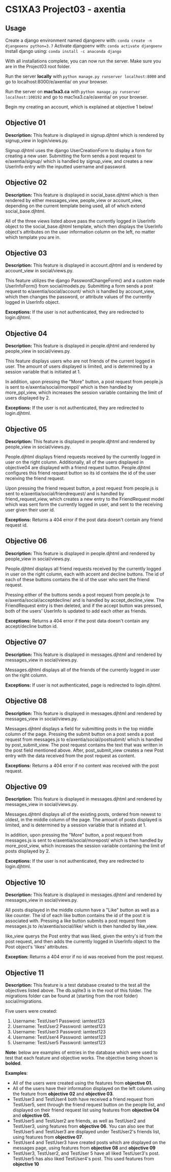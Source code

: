 # CS1XA3 Project03 - axentia

## Usage
Create a django environment named djangoenv with: `conda create -n djangeoenv python=3.7`
Activate djangoenv with: `conda activate djangoenv`
Install django using: `conda install -c anaconda django`

With all installations complete, you can now run the server. Make sure you are in the Project03 root folder.

Run the server **locally** with `python manage.py runserver localhost:8000` and go to localhost:8000/e/axentia/ on your browser.

Run the server on **mac1xa3.ca** with `python manage.py runserver localhost:100192` and go to mac1xa3.ca/e/axentia/ on your browser.

Begin my creating an account, which is explained at objective 1 below!

## Objective 01
**Description:** This feature is displayed in signup.djhtml which is rendered by signup_view in login/views.py.

Signup.djhtml uses the django UserCreationForm to display a form for creating a new user. Submitting the form sends a post request to e/axentia/signup/ which is handled by signup_view, and creates a new UserInfo entry with the inputted username and password. 

## Objective 02
**Description:** This feature is displayed in social_base.djhtml which is then rendered by either messages_view, people_view or account_view, depending on the current template being used, all of which extend social_base.djhtml.

All of the three views listed above pass the currently logged in UserInfo object to the social_base.djhtml template, which then displays the UserInfo object's attributes on the user information column on the left, no matter which template you are in.

## Objective 03
**Description:** This feature is displayed in account.djhtml and is rendered by account_view in social/views.py.

This feature utilizes the django PasswordChangeForm() and a custom made UserInfoForm() from social/models.py. Submitting a form sends a post request to e/axentia/social/account/ which is handled by account_view, which then changes the password, or attribute values of the currently logged in UserInfo object.

**Exceptions:** If the user is not authenticated, they are redirected to login.djhtml.

## Objective 04
**Description:** This feature is displayed in people.djhtml and rendered by people_view in social/views.py.

This feature displays users who are not friends of the current logged in user. The amount of users displayed is limited, and is determined by a session variable that is initiated at 1.

In addition, upon pressing the "More" button, a post request from people.js is sent to e/axentia/social/moreppl/ which is then handled by more_ppl_view, which increases the session variable containing the limit of users displayed by 2.

**Exceptions:** If the user is not authenticated, they are redirected to login.djhtml.

## Objective 05
**Description:** This feature is displayed in people.djhtml and rendered by people_view in social/views.py.

People.djhtml displays friend requests received by the currently logged in user on the right column. Additionally, all of the users displayed in objective04 are displayed with a friend request button. People.djhtml configures this friend request button so its id contains the id of the user receiving the friend request.

Upon pressing the friend request button, a post request from people.js is sent to e/axentia/social/friendrequest/ and is handled by friend_request_view, which creates a new entry to the FriendRequest model which was sent form the currently logged in user, and sent to the receiving user given their user id.

**Exceptions:** Returns a 404 error if the post data doesn't contain any friend request id.

## Objective 06
**Description:** This feature is displayed in people.djhtml and rendered by people_view in social/views.py.

People.djhtml displays all friend requests received by the currently logged in user on the right column, each with accent and decline buttons. The id of each of these buttons contains the id of the user who sent the friend request. 

Pressing either of the buttons sends a post request from people.js to e/axentia/social/acceptdecline/ and is handled by accept_decline_view. The FriendRequest entry is then deleted, and if the accept button was pressed, both of the users' UserInfo is updated to add each other as friends. 

**Exceptions:** Returns a 404 error if the post data doesn't contain any accept/decline button id.

## Objective 07
**Description:** This feature is displayed in messages.djhtml and rendered by messages_view in social/views.py.

Messages.djhtml displays all of the friends of the currently logged in user on the right column.

**Exceptions:** If user is not authenticated, page is redirected to login.djhtml.

## Objective 08

**Description:** This feature is displayed in messages.djhtml and rendered by messages_view in social/views.py.

Messages.djhtml displays a field for submitting posts in the top middle column of the page. Pressing the submit button on a post sends a post request from messages.js to e/axentia/social/postsubmit/ which is handled by post_submit_view. The post request contains the text that was written in the post field mentioned above. After, post_submit_view creates a new Post entry with the data received from the post request as content.

**Exceptions:** Returns a 404 error if no content was received with the post request.

## Objective 09

**Description:** This feature is displayed in messages.djhtml and rendered by messages_view in social/views.py.

Messages.djhtml displays all of the existing posts, ordered from newest to oldest, in the middle column of the page. The amount of posts displayed is limited, and is determined by a session variable that is initiated at 1.
 
In addition, upon pressing the "More" button, a post request from messages.js is sent to e/axentia/social/morepost/ which is then handled by more_post_view, which increases the session variable containing the limit of posts displayed by 2.

**Exceptions:** If the user is not authenticated, they are redirected to login.djhtml.
 
## Objective 10
**Description:** This feature is displayed in messages.djhtml and rendered by messages_view in social/views.py.

All posts displayed in the middle column have a "Like" button as well as a like counter. The id of each like button contains the id of the post it is associated with. Pressing a like button submits a post request from messages.js to /e/axentia/social/like/ which is then handled by like_view.

like_view querys the Post entry that was liked, given the entry's id from the post request, and then adds the currently logged in UserInfo object to the Post object's 'likes' attributes.

**Exception:** Returns a 404 error if no id was received from the post request.

## Objective 11
**Description:** This feature is a test database created to the test all the objectives listed above. The db.sqlite3 is in the root of this folder. The migrations folder can be found at (starting from the root folder) social/migrations.

Five users were created:

 1. Username: TestUser1 Password: iamtest123
 2. Username: TestUser2 Password: iamtest123
 3. Username: TestUser3 Password: iamtest123
 4. Username: TestUser4 Password: iamtest123
 5. Username: TestUser5 Password: iamtest123

**Note:** below are examples of entries in the database which were used to test that each feature and objective works. The objective being shown is **bolded**.

**Examples**:
-  All of the users were created using the features from **objective 01.**
- All of the users have their information displayed on the left column using the feature from **objective 02** and **objective 03**.
- TestUser3 and TestUser4 both have received a friend request from TestUser5, sent through the friend request button on the people list, and displayed on their friend request list using features from **objective 04** and **objective 05.**
- TestUser5 and TestUser2 are friends, as well as TestUser2 and TestUser3, using features from **objective 06**. You can also see that TestUser5 and TestUser3 are displayed under TestUser2's friends list, using features from **objective 07**.
- TestUser4 and TestUser3 have created posts which are displayed on the messages page, using features from **objective 08** and **objective 09**
- TestUser3, TestUser2, and TestUser 5 have all liked TestUser3's post. TestUser5 has also liked TestUser4's post. This used features from **objective 10**
